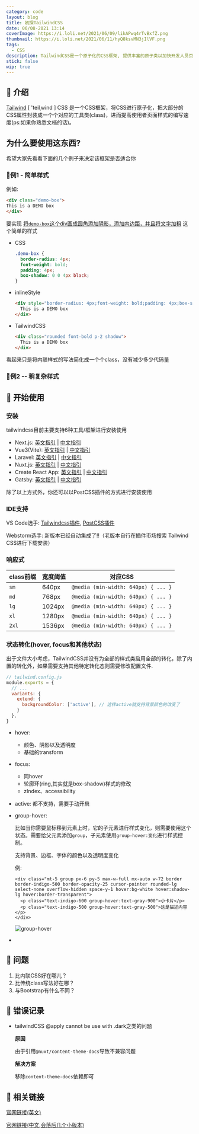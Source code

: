 ```yaml
---
category: code
layout: blog
title: 初探TailwindCSS
date: 06/08-2021 13:14
coverImage: https://i.loli.net/2021/06/09/likAPwq4rTvBxfZ.png
thumbnail: https://i.loli.net/2021/06/11/hyQ8ksvMN3jIlVF.png
tags:
  - CSS
description: TailwindCSS是一个原子化的CSS框架, 提供丰富的原子类以加快开发人员页面样式开发速度.
stick: false
wip: true
---
```


## 📄 介绍

[Tailwind](https://tailwindcss.com/) [ 'teilˌwind ] CSS 是一个CSS框架，将CSS进行原子化，把大部分的CSS属性封装成一个个对应的工具类(class)，进而提高使用者页面样式的编写速度(ps:如果你熟悉文档的话)。



## 为什么要使用这东西?

希望大家先看看下面的几个例子来决定该框架是否适合你

### 🌰例1 - 简单样式

例如:

```html
<div class="demo-box">
This is a DEMO box
</div>
```

要实现 <u>将`demo-box`这个div画成圆角添加阴影，添加内边距，并且将文字加粗</u> 这个简单的样式

+ CSS

  ```css
  .demo-box {
    border-radius: 4px;
    font-weight: bold;
    padding: 4px;
    box-shadow: 0 0 4px black;
  }
  ```

  

+ inlineStyle

  ```html
  <div style="border-radius: 4px;font-weight: bold;padding: 4px;box-shadow: 0 0 4px black;">
    This is a DEMO box
  </div>
  ```

  

+ TailwindCSS

  ```html
  <div class="rounded font-bold p-2 shadow">
    This is a DEMO box
  </div>
  ```

  

看起来只是将内联样式的写法简化成一个个class，没有减少多少代码量



### 🌰例2 -- 稍复杂样式



## 👋 开始使用

### 安装

tailwindcss目前主要支持6种工具/框架进行安装使用

+ Next.js: [英文指引](https://tailwindcss.com/docs/guides/nextjs) | [中文指引](https://www.tailwindcss.cn/docs/guides/nextjs)
+ Vue3(Vite): [英文指引](https://tailwindcss.com/docs/guides/vue-3-vite) | [中文指引](https://www.tailwindcss.cn/docs/guides/vue-3-vite)
+ Laravel: [英文指引](https://tailwindcss.com/docs/guides/laravel) | [中文指引](https://www.tailwindcss.cn/docs/guides/laravel)
+ Nuxt.js: [英文指引](https://tailwindcss.com/docs/guides/nuxtjs) | [中文指引](https://www.tailwindcss.cn/docs/guides/nuxtjs)
+ Create React App: [英文指引](https://tailwindcss.com/docs/guides/create-react-app) | [中文指引](https://www.tailwindcss.cn/docs/guides/create-react-app)
+ Gatsby: [英文指引](https://tailwindcss.com/docs/guides/gatsby) | [中文指引](https://www.tailwindcss.cn/docs/guides/gatsby)

除了以上方式外，你还可以以PostCSS插件的方式进行安装使用



### IDE支持

VS Code选手: [Tailwindcss插件](https://marketplace.visualstudio.com/items?itemName=bradlc.vscode-tailwindcss), [PostCSS插件](https://marketplace.visualstudio.com/items?itemName=csstools.postcss)

Webstorm选手: 新版本已经自动集成了!!（老版本自行在插件市场搜索 Tailwind CSS进行下载安装）

### 响应式

class前缀 | 宽度阈值 | 对应CSS
-- | -- | -- |
`sm` | 640px | `@media (min-width: 640px) { ... }`
`md` | 768px | `@media (min-width: 640px) { ... }`
`lg` | 1024px | `@media (min-width: 640px) { ... }`
`xl` | 1280px | `@media (min-width: 640px) { ... }`
`2xl` | 1536px | `@media (min-width: 640px) { ... }`

### 状态转化(hover, focus和其他状态)

出于文件大小考虑，TailwindCSS并没有为全部的样式类启用全部的转化，除了内置的转化外，如果需要支持其他特定转化态则需要修改配置文件.

```js
// tailwind.config.js
module.exports = {
  // ...
  variants: {
    extend: {
      backgroundColor: ['active'], // 这样active就支持背景颜色的改变了
    }
  },
}
```



+ hover:

  + 颜色、阴影以及透明度
  + 基础的transform

+ focus:

  + 同hover
  + 轮廓环(ring,其实就是box-shadow)样式的修改
  + zIndex、accessibility

+ active: 都不支持，需要手动开启

+ group-hover:

  比如当你需要鼠标移到元素上时，它的子元素进行样式变化，则需要使用这个状态。需要给父元素添加`group`，子元素使用`group-hover:变化`进行样式控制。

  支持背景、边框、字体的颜色以及透明度变化

  例:

  ```ht
  <div class="mt-5 group px-6 py-5 max-w-full mx-auto w-72 border border-indigo-500 border-opacity-25 cursor-pointer rounded-lg select-none overflow-hidden space-y-1 hover:bg-white hover:shadow-lg hover:border-transparent">
    <p class="text-indigo-600 group-hover:text-gray-900">小卡片</p>
    <p class="text-indigo-500 group-hover:text-gray-500">这是描述内容</p>
  </div>
  ```

  ![group-hover](https://i.loli.net/2021/06/15/75drQAPnOU4j9bt.png)

+ 

## 🤔 问题

1. 比内联CSS好在哪儿？
2. 比传统class写法好在哪？
3. 与Bootstrap有什么不同？



## 🐛 错误记录

+ tailwindCSS @apply cannot be use with .dark之类的问题

  **原因**

  由于引用`@nuxt/content-theme-docs`导致不兼容问题

  **解决方案**

  移除`content-theme-docs`依赖即可





## 🔗 相关链接

[官网链接(英文)](https://tailwindcss.com/)

[官网链接(中文,会落后几个小版本)](https://www.tailwindcss.cn/)

